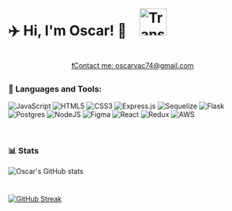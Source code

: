 <div style="display: flex; align-items: center;">
  <h1 style="flex: 1;"> ✈️ Hi, I'm Oscar! 👋   <img src="https://i.imgur.com/pIIskoy.gif" alt="Transparent Cat Sticker" width="55" style="margin-left: 20px;"> </h1>
 
</div>
    <p style="text-align: center;"><a href="mailto:oscarvac74@gmail.com">❗Contact me: oscarvac74@gmail.com</a></p>

<!--
Rest of your README content, such as your languages and tools section.
-->


<!--
**Oscar-999/Oscar-999** is a ✨ _special_ ✨ repository because its `README.md` (this file) appears on your GitHub profile.

Here are some ideas to get you started:


- 🔭 I’m currently working on ...
- 🌱 I’m currently learning ...
- 👯 I’m looking to collaborate on ...
- 🤔 I’m looking for help with ...
- 💬 Ask me about ...
- 📫 How to reach me: ...
- 😄 Pronouns: ...
- ⚡ Fun fact: ...
![Transparent Cat Sticker](https://i.imgur.com/pIIskoy.gif)
<p><img align="left" src="https://github-readme-stats.vercel.app/api/top-langs?username=oscar-999&show_icons=true&locale=en&layout=compact" alt="oscar-999" /></p>
<p>&nbsp;<img align="center" src="https://github-readme-stats.vercel.app/api?username=oscar-999&show_icons=true&locale=en" alt="oscar-999" /></p>
-->


### 🌠 Languages and Tools:
![JavaScript](https://img.shields.io/badge/javascript-%23323330.svg?style=for-the-badge&logo=javascript&logoColor=%23F7DF1E) ![HTML5](https://img.shields.io/badge/html5-%23E34F26.svg?style=for-the-badge&logo=html5&logoColor=white) ![CSS3](https://img.shields.io/badge/css3-%231572B6.svg?style=for-the-badge&logo=css3&logoColor=white) ![Express.js](https://img.shields.io/badge/express.js-%23404d59.svg?style=for-the-badge&logo=express&logoColor=%2361DAF![Python](https://img.shields.io/badge/python-3670A0?style=for-the-badge&logo=python&logoColor=ffdd54)B) ![Sequelize](https://img.shields.io/badge/Sequelize-52B0E7?style=for-the-badge&logo=Sequelize&logoColor=white) ![Flask](https://img.shields.io/badge/flask-%23000.svg?style=for-the-badge&logo=flask&logoColor=white) ![Postgres](https://img.shields.io/badge/postgres-%23316192.svg?style=for-the-badge&logo=postgresql&logoColor=white) ![NodeJS](https://img.shields.io/badge/node.js-6DA55F?style=for-the-badge&logo=node.js&logoColor=white) ![Figma](https://img.shields.io/badge/figma-%23F24E1E.svg?style=for-the-badge&logo=figma&logoColor=white) ![React](https://img.shields.io/badge/react-%2320232a.svg?style=for-the-badge&logo=react&logoColor=%2361DAFB) ![Redux](https://img.shields.io/badge/redux-%23593d88.svg?style=for-the-badge&logo=redux&logoColor=white) ![AWS](https://img.shields.io/badge/AWS-%23FF9900.svg?style=for-the-badge&logo=amazon-aws&logoColor=white)


<br />


### 📊 Stats
![Oscar's GitHub stats](https://github-readme-stats.vercel.app/api?username=Oscar-999&theme=dark&show_icons=true)
#
[![GitHub Streak](https://streak-stats.demolab.com/?user=Oscar-999&theme=dark)](https://git.io/streak-stats)




